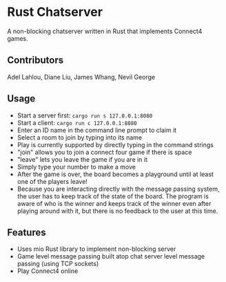 # Rust Chatserver
A non-blocking chatserver written in Rust that implements Connect4 games.

## Contributors
Adel Lahlou, Diane Liu, James Whang, Nevil George

## Usage

* Start a server first: `cargo run s 127.0.0.1:8080`
* Start a client: `cargo run c 127.0.0.1:8080`
* Enter an ID name in the command line prompt to claim it
* Select a room to join by typing into its name
* Play is currently supported by directly typing in the command strings
* "join" allows you to join a connect four game if there is space
* "leave" lets you leave the game if you are in it
* Simply type your number to make a move
* After the game is over, the board becomes a playground until at least one of the players leave! 
* Because you are interacting directly with the message passing system, the user has to keep track of the state of the board. The program is aware of who is the winner and keeps track of the winner even after playing around with it, but there is no feedback to the user at this time.

## Features
* Uses mio Rust library to implement non-blocking server
* Game level message passing built atop chat server level message passing (using TCP sockets)
* Play Connect4 online
